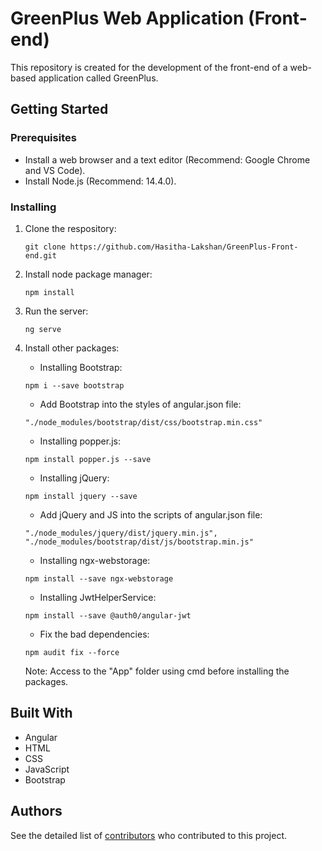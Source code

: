 # GreenPlus Web Application (Front-end)
This repository is created for the development of the front-end of a web-based application called GreenPlus.

## Getting Started

### Prerequisites
* Install a web browser and a text editor (Recommend: Google Chrome and VS Code).
* Install Node.js (Recommend: 14.4.0).

### Installing
1. Clone the respository:
    ```
   git clone https://github.com/Hasitha-Lakshan/GreenPlus-Front-end.git
    ```
2. Install node package manager:
   ```
   npm install
   ```
3. Run the server:
   ```
   ng serve
    ```
4. Install other packages:

   * Installing Bootstrap:
   ```
   npm i --save bootstrap
   ```
   * Add Bootstrap into the styles of angular.json file:
   ```
   "./node_modules/bootstrap/dist/css/bootstrap.min.css"
   ```
   * Installing popper.js:
   ```
   npm install popper.js --save
   ```
   * Installing jQuery:
   ```
   npm install jquery --save
   ```
   * Add jQuery and JS into the scripts of angular.json file:
   ```
   "./node_modules/jquery/dist/jquery.min.js",
   "./node_modules/bootstrap/dist/js/bootstrap.min.js"
   ```
   * Installing ngx-webstorage:
   ```
   npm install --save ngx-webstorage
   ```
   * Installing JwtHelperService:
   ```
   npm install --save @auth0/angular-jwt
   ```
   * Fix the bad dependencies:
   ```
   npm audit fix --force
   ```
   Note: Access to the "App" folder using cmd before installing the packages.

## Built With
* Angular
* HTML
* CSS
* JavaScript
* Bootstrap

## Authors
See the detailed list of [contributors](https://github.com/Hasitha-Lakshan/GreenPlus-Front-end/graphs/contributors) who contributed to this project.
